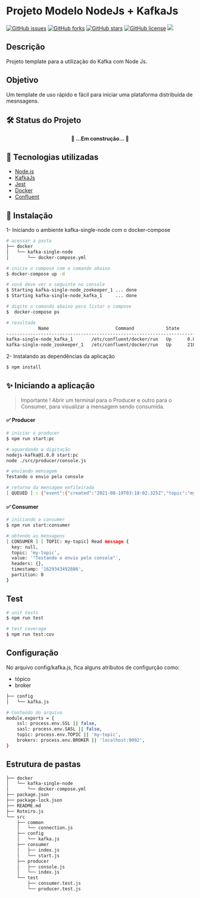 # Projeto Modelo NodeJs + KafkaJs 


[![GitHub issues](https://img.shields.io/github/issues/devfullstack77/cadastro-nestjs)](https://github.com/devfullstack77/cadastro-nestjs/issues) [![GitHub forks](https://img.shields.io/github/forks/devfullstack77/cadastro-nestjs)](https://github.com/devfullstack77/cadastro-nestjs/network) [![GitHub stars](https://img.shields.io/github/stars/devfullstack77/cadastro-nestjs)](https://github.com/devfullstack77/cadastro-nestjs/stargazers) [![GitHub license](https://img.shields.io/github/license/devfullstack77/cadastro-nestjs)](https://github.com/devfullstack77/cadastro-nestjs/blob/main/LICENSE) <img src="https://img.shields.io/badge/coverage-34.3-brightgreen"/>


## Descrição 
Projeto template para a utilização do Kafka com Node Js.

## Objetivo 
Um template de uso rápido e fácil para iniciar uma plataforma distribuída de mesnsagens.

 ## 🛠 Status do Projeto
<h4 align="center"> 
	🚧 ...Em construção...  🚧
</h4>

## 🚀 Tecnologias utilizadas
- [Node.js](https://nodejs.org/en/) 
- [KafkaJs](https://kafka.js.org/) 
- [Jest](https://jestjs.io/pt-BR/)
- [Docker](https://docs.docker.com/)
- [Confluent](https://docs.confluent.io/5.0.0/installation/docker/docs/installation/single-node-client.html)


## 🎲 Instalação

1- Iniciando o ambiente kafka-single-node com o docker-compose
```bash
# acessar a pasta 
├── docker
│   └── kafka-single-node
│       └── docker-compose.yml

# inicie o compose com o comando abaixo 
$ docker-compose up -d

# você deve ver o seguinte no console 
$ Starting kafka-single-node_zookeeper_1 ... done
$ Starting kafka-single-node_kafka_1     ... done

# digite o comando abaixo para listar o compose 
$  docker-compose ps

# resultado
            Name                         Command            State                    Ports                  
------------------------------------------------------------------------------------------------------------
kafka-single-node_kafka_1       /etc/confluent/docker/run   Up      0.0.0.0:9092->9092/tcp,:::9092->9092/tcp
kafka-single-node_zookeeper_1   /etc/confluent/docker/run   Up      2181/tcp, 2888/tcp, 3888/tcp  
```

2- Instalando as dependências da aplicação 

```bash
$ npm install
```



## ✨ Iniciando a aplicação

> Importante !
> Abrir um terminal para o Producer e outro para o Consumer, para visualizar a mensagem sendo consumida.

#### ✅ Producer
```bash
# iniciar o producer  
$ npm run start:pc

# aguardando a digitação
nodejs-kafka@1.0.0 start:pc
node ./src/producer/console.js

# enviando mensagem
Testando o envio pelo console

# retorno da mensagem enfileirada
[ QUEUED ] : {"event":{"created":"2021-08-19T03:18:02.325Z","topic":"my-topic"},"error":null}
```

#### ✅ Consumer
```bash
# iniciando o consumer
$ npm run start:consumer

# obtendo as mensagens
[ CONSUMER ] [ TOPIC: my-topic] Read message {
  key: null,
  topic: 'my-topic',
  value: '"Testando o envio pelo console"',
  headers: {},
  timestamp: '1629343492886',
  partition: 0
}
```



## Test

```bash
# unit tests
$ npm run test

# test coverage
$ npm run test:cov
```

## Configuração
No arquivo config/kafka.js, fica alguns atributos de configurção como:
* tópico 
* broker

```bash
├── config
│   └── kafka.js

# Conteúdo do arquivo 
module.exports = {
    ssl: process.env.SSL || false,
    sasl: process.env.SASL || false,
    topic: process.env.TOPIC || 'my-topic',
    brokers: process.env.BROKER || 'localhost:9092',
}
```

 ## Estrutura de pastas 

```bash
├── docker
│   └── kafka-single-node
│       └── docker-compose.yml
├── package.json
├── package-lock.json
├── README.md
├── Roteiro.js
└── src
    ├── common
    │   └── connection.js
    ├── config
    │   └── kafka.js
    ├── consumer
    │   ├── index.js
    │   └── start.js
    ├── producer
    │   ├── console.js
    │   └── index.js
    └── test
        ├── consumer.test.js
        └── producer.test.js
```
